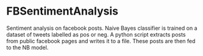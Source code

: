 # FBSentimentAnalysis
Sentiment analysis on facebook posts.
Naive Bayes classifier is trained on a dataset of tweets labelled as pos or neg.
A python script extracts posts from public facebook pages and writes it to a file. These posts are then fed to the NB model.
